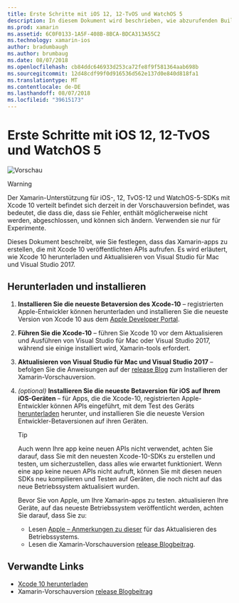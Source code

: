 ```yaml
---
title: Erste Schritte mit iOS 12, 12-TvOS und WatchOS 5
description: In diesem Dokument wird beschrieben, wie abzurufenden Build iOS 12, 12-TvOS und WatchOS-5-apps mit Xamarin eingerichtet wird. Es wird erläutert, wie Xcode 10 herunterladen und Aktualisieren von Visual Studio für Mac und Visual Studio 2017.
ms.prod: xamarin
ms.assetid: 6C0F0133-1A5F-408B-8BCA-BDCA313A55C2
ms.technology: xamarin-ios
author: bradumbaugh
ms.author: brumbaug
ms.date: 08/07/2018
ms.openlocfilehash: cb84ddc646933d253ca72fe8f9f581364aab698b
ms.sourcegitcommit: 12d48cdf99f0d916536d562e137d0e840d818fa1
ms.translationtype: MT
ms.contentlocale: de-DE
ms.lasthandoff: 08/07/2018
ms.locfileid: "39615173"
---
```

# <a name="getting-started-with-ios-12-tvos-12-and-watchos-5"></a>Erste Schritte mit iOS 12, 12-TvOS und WatchOS 5

![Vorschau](~/media/shared/preview.png)

> [!WARNING]
> Der Xamarin-Unterstützung für iOS-, 12, TvOS-12 und WatchOS-5-SDKs mit Xcode 10 verteilt befindet sich derzeit in der Vorschauversion befindet, was bedeutet, die dass die, dass sie Fehler, enthält möglicherweise nicht werden, abgeschlossen, und können sich ändern. Verwenden sie nur für Experimente.

Dieses Dokument beschreibt, wie Sie festlegen, dass das Xamarin-apps zu erstellen, die mit Xcode 10 veröffentlichten APIs aufrufen. Es wird erläutert, wie Xcode 10 herunterladen und Aktualisieren von Visual Studio für Mac und Visual Studio 2017.

## <a name="download-and-install"></a>Herunterladen und installieren

1. **Installieren Sie die neueste Betaversion des Xcode-10** – registrierten Apple-Entwickler können herunterladen und installieren Sie die neueste Version von Xcode 10 aus dem [Apple Developer Portal](https://developer.apple.com/download/).

2. **Führen Sie die Xcode-10** – führen Sie Xcode 10 vor dem Aktualisieren und Ausführen von Visual Studio für Mac oder Visual Studio 2017, während sie einige installiert wird, Xamarin-tools erfordert.

3. **Aktualisieren von Visual Studio für Mac und Visual Studio 2017** – befolgen Sie die Anweisungen auf der [release Blog](https://releases.xamarin.com/preview-release-xcode-10-beta-5/) zum Installieren der Xamarin-Vorschauversion.

4. _(optional)_  **Installieren Sie die neueste Betaversion für iOS auf Ihrem iOS-Geräten** – für Apps, die die Xcode-10, registrierten Apple-Entwickler können APIs eingeführt, mit dem Test des Geräts [herunterladen](https://developer.apple.com/download) herunter, und installieren Sie die neueste Version Entwickler-Betaversionen auf ihren Geräten.

   > [!TIP]
   > Auch wenn Ihre app keine neuen APIs nicht verwendet, achten Sie darauf, dass Sie mit den neuesten Xcode-10-SDKs zu erstellen und testen, um sicherzustellen, dass alles wie erwartet funktioniert. Wenn eine app keine neuen APIs nicht aufruft, können Sie mit diesen neuen SDKs neu kompilieren und Testen auf Geräten, die noch nicht auf das neue Betriebssystem aktualisiert wurden.
   >
   > Bevor Sie von Apple, um Ihre Xamarin-apps zu testen. aktualisieren Ihre Geräte, auf das neueste Betriebssystem veröffentlicht werden, achten Sie darauf, dass Sie zu:
   >
   > - Lesen [Apple – Anmerkungen zu dieser](https://developer.apple.com/download/) für das Aktualisieren des Betriebssystems.
   > - Lesen die Xamarin-Vorschauversion [release Blogbeitrag](https://releases.xamarin.com/preview-release-xcode-10-beta-5/).

## <a name="related-links"></a>Verwandte Links

- [Xcode 10 herunterladen](https://developer.apple.com/download/)
- Xamarin-Vorschauversion [release Blogbeitrag](https://releases.xamarin.com/preview-release-xcode-10-beta-5/)
